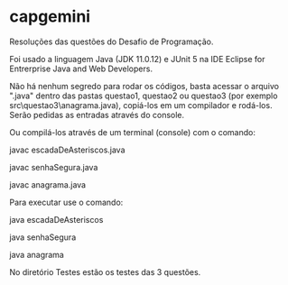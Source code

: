 # capgemini
Resoluções das questões do Desafio de Programação.

Foi usado a linguagem Java (JDK 11.0.12) e JUnit 5 na IDE Eclipse for Entrerprise Java and Web Developers.

Não há nenhum segredo para rodar os códigos, basta acessar o arquivo ".java" dentro das pastas questao1, questao2 ou questao3 (por exemplo src\questao3\anagrama.java), copiá-los  em um compilador e rodá-los. Serão pedidas as entradas através do console.

Ou compilá-los através de um terminal (console) com o comando:

 javac escadaDeAsteriscos.java
 
 javac senhaSegura.java
 
 javac anagrama.java

Para executar use o comando:

 java escadaDeAsteriscos
 
 java senhaSegura
 
 java anagrama
 
No diretório Testes estão os testes das 3 questões.
